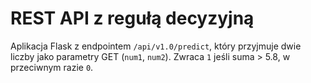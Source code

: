 # REST API z regułą decyzyjną

Aplikacja Flask z endpointem `/api/v1.0/predict`, który przyjmuje dwie liczby jako parametry GET (`num1`, `num2`). Zwraca `1` jeśli suma > 5.8, w przeciwnym razie `0`.
